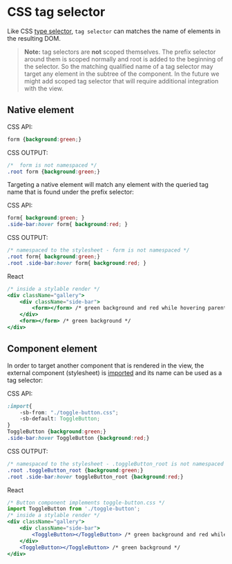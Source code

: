 # CSS tag selector

Like CSS [type selector](https://developer.mozilla.org/en-US/docs/Web/CSS/Type_selectors), `tag selector` can matches the name of elements in the resulting DOM.

> **Note:**
> tag selectors are **not** scoped themselves. The prefix selector around them is scoped normally and root is added to the beginning of the selector. So the matching qualified name of a tag selector may target any element in the subtree of the component. In the future we might add scoped tag selector that will require additional integration with the view.

## Native element


CSS API:

```css
form {background:green;}
```

CSS OUTPUT:

```css
/*  form is not namespaced */
.root form {background:green;} 
```

Targeting a native element will match any element with the queried tag name that is found under the prefix selector:

CSS API:

```css
form{ background:green; }
.side-bar:hover form{ background:red; }
```

CSS OUTPUT:

```css
/* namespaced to the stylesheet - form is not namespaced */
.root form{ background:green;} 
.root .side-bar:hover form{ background:red; }
```

React

```jsx
/* inside a stylable render */
<div className="gallery">
    <div className="side-bar">
        <form></form> /* green background and red while hovering parent */
    </div>
    <form></form> /* green background */
</div>
```

## Component element

In order to target another component that is rendered in the view, the external component (stylesheet) is [imported](./imports.md) and its name can be used as a tag selector:

CSS API:

```css
:import{
    -sb-from: "./toggle-button.css";
    -sb-default: ToggleButton;
}
ToggleButton {background:green;}
.side-bar:hover ToggleButton {background:red;}
```

CSS OUTPUT:

```css
/* namespaced to the stylesheet - .toggleButton_root is not namespaced */
.root .toggleButton_root {background:green;}
.root .side-bar:hover toggleButton_root {background:red;}
```

React
```jsx
/* Button component implements toggle-button.css */
import ToggleButton from './toggle-button';
/* inside a stylable render */
<div className="gallery">
    <div className="side-bar">
        <ToggleButton></ToggleButton> /* green background and red while hovering parent */
    </div>
    <ToggleButton></ToggleButton> /* green background */
</div>
```


